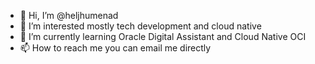- 👋 Hi, I’m @heljhumenad
- 👀 I’m interested mostly tech development and cloud native
- 🌱 I’m currently learning Oracle Digital Assistant and Cloud Native OCI
- 📫 How to reach me you can email me directly

<!---
heljhumenad/heljhumenad is a ✨ special ✨ repository because its `README.md` (this file) appears on your GitHub profile.
You can click the Preview link to take a look at your changes.
--->
